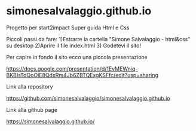 # simonesalvalaggio.github.io
Progetto per start2impact 
Super guida Html e Css

Piccoli passi da fare:
1)Estrarre la cartella "Simone Salvalaggio - html&css" su desktop
2)Aprire il file index.html 
3) Godetevi il sito!


Per capire in fondo il sito ecco una piccola presentazione

https://docs.google.com/presentation/d/1EvMEWniq-BKBIsTdQoOlE8QdxRm4Jb6ZBTQExgKSFfc/edit?usp=sharing

Link alla repository

https://github.com/simonesalvalaggio/simonesalvalaggio.github.io

Link alla github page

https://simonesalvalaggio.github.io/

